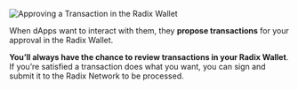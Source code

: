 ![Approving a Transaction in the Radix Wallet](/quests-images/key/3-KeyImage_ApprovingTransactions.webp)

When dApps want to interact with them, they **propose transactions** for your approval in the Radix Wallet.

**You’ll always have the chance to review transactions in your Radix Wallet**. If you’re satisfied a transaction does what you want, you can sign and submit it to the Radix Network to be processed.
